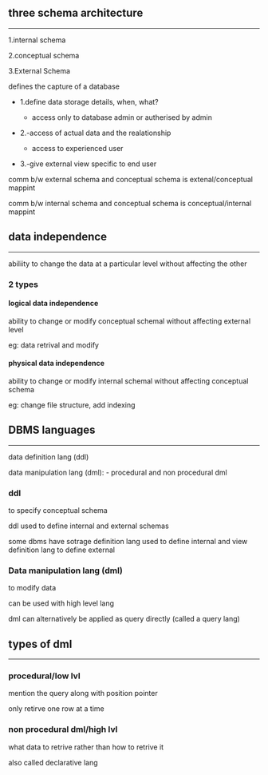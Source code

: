 ## three schema architecture
-----------------------------
1.internal schema

2.conceptual schema

3.External Schema

defines the capture of a database

- 1.define data storage details, when, what?

  - access only to database admin or autherised by admin

- 2.-access of actual data and the realationship

  - access to experienced user

- 3.-give external view specific to end user

comm b/w external schema and conceptual schema is extenal/conceptual mappint

comm b/w internal schema and conceptual schema is conceptual/internal mappint

## data independence
-----------------
abiliity to change the data at a particular level without affecting the other

### 2 types

#### logical data independence
ability to change or modify conceptual schemal without affecting external
level

eg: data retrival and modify

#### physical data independence
ability to change or modify internal schemal without affecting conceptual
schema

eg: change file structure, add indexing 

## DBMS languages
---------------
data definition lang (ddl)

data manipulation lang (dml): - procedural and non procedural dml

### ddl
to specify conceptual schema

ddl used to define internal and external schemas

some dbms have sotrage definition lang used to define internal
and view definition lang to define external

### Data manipulation lang (dml)
to modify data

can be used with high level lang

dml can alternatively be applied as query directly (called a query lang)

## types of dml
------------
### procedural/low lvl
mention the query along with position pointer

only retirve one row at a time

### non procedural dml/high lvl
what data to retrive rather than how to retrive it

also called declarative lang

